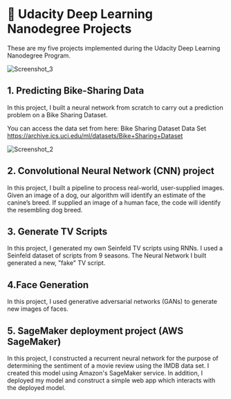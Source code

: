 

# &#x1F4D8; Udacity Deep Learning Nanodegree Projects

These are my five projects implemented during the Udacity Deep Learning Nanodegree Program.
 
![Screenshot_3](https://user-images.githubusercontent.com/30608533/54309612-89996380-45e1-11e9-99b5-e6f6ac6997b4.jpg)
  
## 1. Predicting Bike-Sharing Data
<p>
In this project, I built a neural network from scratch to carry out a prediction problem on a 
Bike Sharing Dataset.

You can access the data set from here: Bike Sharing Dataset Data Set
https://archive.ics.uci.edu/ml/datasets/Bike+Sharing+Dataset
</p>

![Screenshot_2](https://user-images.githubusercontent.com/30608533/54309417-260f3600-45e1-11e9-99bd-77e016e10f33.jpg)

## 2. Convolutional Neural Network (CNN) project
<p>
In this project, I built a pipeline to process real-world, user-supplied images. Given an image of a dog, our algorithm will identify an estimate of the canine’s breed. 
If supplied an image of a human face, the code will identify the resembling dog breed.
</p>



## 3. Generate TV Scripts
<p>
In this project, I generated my own Seinfeld TV scripts using RNNs. 
I used a Seinfeld dataset of scripts from 9 seasons. The Neural Network I  built generated a new, "fake" TV script.
</p>


## 4.Face Generation
<p>
In this project, I used generative adversarial networks (GANs) to generate new images of faces.
</p>


## 5. SageMaker deployment project (AWS SageMaker)
<p>
In this project, I constructed a recurrent neural network for the purpose of determining the sentiment of a movie review using the IMDB data set. I created this model using Amazon's SageMaker service. 
In addition, I deployed my model and construct a simple web app which interacts with the deployed model.
